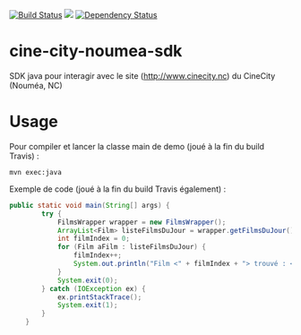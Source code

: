 [![Build Status](https://travis-ci.org/adriens/cine-city-noumea-sdk.svg?branch=master)](https://travis-ci.org/adriens/cine-city-noumea-sdk) [![](https://jitpack.io/v/adriens/cine-city-noumea-sdk.svg)](https://jitpack.io/#adriens/cine-city-noumea-sdk) [![Dependency Status](https://beta.gemnasium.com/badges/github.com/adriens/cine-city-noumea-sdk.svg)](https://beta.gemnasium.com/projects/github.com/adriens/cine-city-noumea-sdk)

# cine-city-noumea-sdk
SDK java pour interagir avec le site (http://www.cinecity.nc) du CineCity (Nouméa, NC)

# Usage

Pour compiler et lancer la classe main de demo  (joué à la fin du build Travis) :

```
mvn exec:java
```

Exemple de code (joué à la fin du build Travis également) :

```java
public static void main(String[] args) {
        try {
            FilmsWrapper wrapper = new FilmsWrapper();
            ArrayList<Film> listeFilmsDuJour = wrapper.getFilmsDuJour();
            int filmIndex = 0;
            for (Film aFilm : listeFilmsDuJour) {
                filmIndex++;
                System.out.println("Film <" + filmIndex + "> trouvé : <" + aFilm + ">");
            }
            System.exit(0);
        } catch (IOException ex) {
            ex.printStackTrace();
            System.exit(1);
        }
    }
 ```
